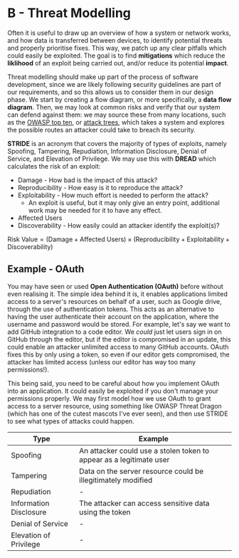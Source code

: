 # B - Threat Modelling

Often it is useful to draw up an overview of how a system or network works, and how data is transferred between devices, to identify potential threats and properly prioritise fixes. This way, we patch up any clear pitfalls which could easily be exploited. The goal is to find **mitigations** which reduce the **liklihood** of an exploit being carried out, and/or reduce its potential **impact**.

Threat modelling should make up part of the process of software development, since we are likely following security guidelines are part of our requirements, and so this allows us to consider them in our design phase. We start by creating a flow diagram, or more specifically, a **data flow diagram**. Then, we may look at common risks and verify that our system can defend against them: we may source these from many locations, such as the [OWASP top ten](https://owasp.org/www-project-top-ten/), or [attack trees](https://www.schneier.com/academic/archives/1999/12/attack_trees.html), which takes a system and explores the possible routes an attacker could take to breach its security.

**STRIDE** is an acronym that covers the majority of types of exploits, namely Spoofing, Tampering, Repudiation, Information Disclosure, Denial of Service, and Elevation of Privilege. We may use this with **DREAD** which calculates the risk of an exploit:

- $\text{Damage}$ - How bad is the impact of this attack?
- $\text{Reproducibility}$ - How easy is it to reproduce the attack?
- $\text{Exploitability}$ - How much effort is needed to perform the attack?
  - An exploit is useful, but it may only give an entry point, additional work may be needed for it to have any effect.
- $\text{Affected Users}$
- $\text{Discoverability}$ - How easily could an attacker identify the exploit(s)?

$\text{Risk Value} = (\text{Damage} + \text{Affected Users}) \times (\text{Reproducibility} + \text{Exploitability} + \text{Discoverability})$

## Example - OAuth

You may have seen or used **Open Authentication (OAuth)** before without even realising it. The simple idea behind it is, it enables applications limited access to a server's resources on behalf of a user, such as Google drive, through the use of authentication tokens. This acts as an alternative to having the user authenticate their account on the application, where the username and password would be stored. For example, let's say we want to add GitHub integration to a code editor. We *could* just let users sign in on GitHub through the editor, but if the editor is compromised in an update, this could enable an attacker unlimited access to many GitHub accounts. OAuth fixes this by only using a token, so even if our editor gets compromised, the attacker has limited access (unless our editor has way too many permissions!).

This being said, you need to be careful about how you implement OAuth into an application. It could easily be exploited if you don't manage your permissions properly. We may first model how we use OAuth to grant access to a server resource, using something like OWASP Threat Dragon (which has one of the cutest mascots I've ever seen), and then use STRIDE to see what types of attacks could happen.

|Type|Example|
|----|-------|
|Spoofing|An attacker could use a stolen token to appear as a legitimate user|
|Tampering|Data on the server resource could be illegitimately modified|
|Repudiation|-|
|Information Disclosure|The attacker can access sensitive data using the token|
|Denial of Service|-|
|Elevation of Privilege|-|

